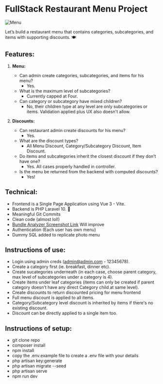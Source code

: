 # FullStack Restaurant Menu Project

![Menu](https://res.cloudinary.com/saboora/image/upload/v1706883803/Screenshot_1189_htpgmo.png)

Let’s build a restaurant menu that contains categories, subcategories, and items with supporting discounts. 🍽️

## Features:

1. **Menu:**

    - Can admin create categories, subcategories, and items for his menu?
        - Yes.
    - What is the maximum level of subcategories?
        - Currently capped at Four.
    - Can category or subcategory have mixed children?
        - No, their children type at any level are only subcategories or items. Validation applied plus UX also doesn't allow.

2. **Discounts:**
    - Can restaurant admin create discounts for his menu?
        - Yes.
    - What are the discount types?
        - All Menu Discount, Category/Subcategory Discount, Item Discount.
    - Do items and subcategories inherit the closest discount if they don’t have one?
        - Yes. All cases properly handled in controller.
    - Is the menu be returned from the backend with computed discounts?
        - Yes!

## Technical:

-   Frontend is a Single Page Application using Vue 3 - Vite.
-   Backend is PHP Laravel 10. 🐘
-   Meaningful Git Commits
-   Clean code (almost lol!)
-   [Bundle Analyzer Screenshot Link](https://res.cloudinary.com/saboora/image/upload/v1706883627/Screenshot_1188_k00prb.png) Will improve
-   Authentication (Each user has own menu)
-   Dummy SQL added to replicate photo menu

## Instructions of use:

-   Login using admin creds (admin@admin.com - 12345678).
-   Create a category first (ie. breakfast, dinner etc).
-   Create sucategories underneath (in each case, choose parent category, max level of subcategories under a category is 4).
-   Create items under leaf categories (items can only be created if parent category doesn't have any direct Category child at same level).
-   Create discounts to return discounted pricing for menu frontend
-   Full menu discount is applied to all items.
-   Category/Subcategory level discount is inherited by items if there's no existing discount.
-   Discount can be directly applied to a single item too.

## Instructions of setup:

-   git clone repo
-   composer install
-   npm install
-   copy the .env.example file to create a .env file with your details
-   php artisan key:generate
-   php artisan migrate --seed
-   php artisan serve
-   npm run dev
